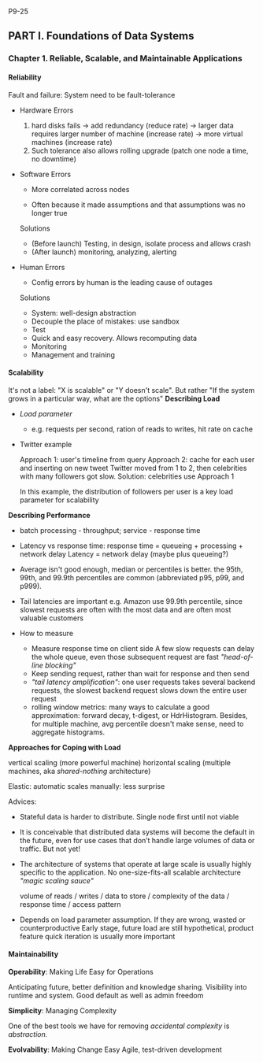 P9-25

## PART I. Foundations of Data Systems
### Chapter 1. Reliable, Scalable, and Maintainable Applications
#### Reliability

Fault and failure: System need to be fault-tolerance

- Hardware Errors

  1. hard disks fails -> add redundancy (reduce rate) -> larger data requires larger number of machine (increase rate)  -> more virtual machines (increase rate)
  2. Such tolerance also allows rolling upgrade (patch one node a time, no downtime)

- Software Errors

  - More correlated across nodes

  - Often because it made assumptions and that assumptions was no longer true

  Solutions

  - (Before launch) Testing, in design, isolate process and allows crash
  - (After launch) monitoring, analyzing, alerting

- Human Errors

  - Config errors by human is the leading cause of outages

  Solutions

  - System: well-design abstraction
  - Decouple the place of mistakes: use sandbox
  - Test
  - Quick and easy recovery. Allows recomputing data
  - Monitoring
  - Management and training

#### Scalability

  It's not a label: "X is scalable" or "Y doesn't scale". But rather "If the system grows in a particular way, what are the options"
  **Describing Load**

  - *Load parameter*
    - e.g. requests per second, ration of reads to writes, hit rate on cache

  - Twitter example

    Approach 1: user's timeline from query
    Approach 2: cache for each user and inserting on new tweet
    Twitter moved from 1 to 2, then celebrities with many followers got slow.
    Solution: celebrities use Approach 1

    In this example, the distribution of followers per user is a key load parameter for scalability

  **Describing Performance**

- batch processing - throughput; service - response time

- Latency vs response time: 
  response time = queueing + processing + network delay 
  Latency = network delay (maybe plus queueing?)

- Average isn't good enough, median or percentiles is better. the 95th, 99th, and 99.9th percentiles are common (abbreviated p95, p99, and p999).

- Tail latencies are important
  e.g. Amazon use 99.9th percentile, since slowest requests are often with the most data and are often most valuable customers
- How to measure
  - Measure response time on client side
    A few slow requests can delay the whole queue, even those subsequent request are fast *"head-of-line blocking"*
  - Keep sending request, rather than wait for response and then send
  - *"tail latency amplification"*: one user requests takes several backend requests, the slowest backend request slows down the entire user request
  - rolling window metrics: many ways to calculate a good approximation: forward decay, t-digest, or HdrHistogram. Besides, for multiple machine, avg percentile doesn't make sense, need to aggregate histograms.

**Approaches for Coping with Load**

vertical scaling (more powerful machine) 
horizontal scaling (multiple machines, aka *shared-nothing* architecture)

Elastic: automatic
scales manually: less surprise

Advices:

- Stateful data is harder to distribute. Single node first until not viable

- It is conceivable that distributed data systems will become the default in the future, even for use cases that don’t handle large volumes of data or traffic. But not yet!

- The architecture of systems that operate at large scale is usually highly specific to the application. No one-size-fits-all scalable architecture *"magic scaling sauce"*

  volume of reads / writes / data to store / complexity of the data / response time / access pattern

- Depends on load parameter assumption. If they are wrong, wasted or counterproductive
  Early stage, future load are still hypothetical, product feature quick iteration is usually more important

#### Maintainability

**Operability**: Making Life Easy for Operations

Anticipating future, better definition and knowledge sharing.
Visibility into runtime and system. Good default as well as admin freedom

**Simplicity**: Managing Complexity

One of the best tools we have for removing *accidental complexity* is *abstraction.*

**Evolvability**: Making Change Easy
Agile, test-driven development
